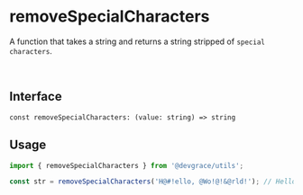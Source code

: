 # removeSpecialCharacters

A function that takes a string and returns a string stripped of `special characters`.

<br />

## Interface
```tsx
const removeSpecialCharacters: (value: string) => string
```

## Usage
```ts
import { removeSpecialCharacters } from '@devgrace/utils';

const str = removeSpecialCharacters('H@#!ello, @Wo!@!&@rld!'); // Hello World
```